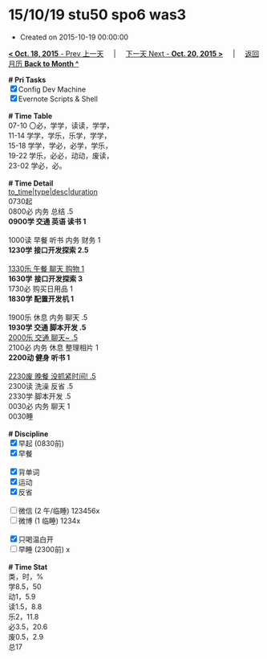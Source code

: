 # 15/10/19 stu50 spo6 was3

- Created on 2015-10-19 00:00:00

[**< Oct. 18, 2015** - Prev 上一天](_archived/lifelogs/2015/10/d18.md) &nbsp; &nbsp; | &nbsp; &nbsp; [下一天 Next - **Oct. 20, 2015 >**](_archived/lifelogs/2015/10/d20.md) &nbsp; &nbsp; |  &nbsp; &nbsp; [返回月历 **Back to Month ^**](_archived/lifelogs/2015/10/index.md)
<br/><div><b># Pri Tasks</b></div><div><input checked="true" type="checkbox"/>Config Dev Machine</div><div><input checked="true" type="checkbox"/>Evernote Scripts &amp; Shell</div><div><br/></div><div><b># Time Table</b></div><div>07-10 〇必，学学，读读，学学，</div><div>11-14 学学，学乐，乐学，学学，</div><div>15-18 学学，学必，必学，学乐，</div><div>19-22 学乐，必必，动动，废读，</div><div>23-02 学必，必。</div><div><br/></div><div><b># Time Detail</b></div><div><u>to_time|type|desc|duration</u></div><div>0730起</div><div>0800必 内务 总结 .5</div><div><b>0900学 交通 英语 读书 1</b></div><div><br/></div><div>1000读 早餐 听书 内务 财务 1</div><div><b>1230学 接口开发探索 2.5</b></div><div><br/></div><div><u>1330乐 午餐 聊天 购物 1</u></div><div><b>1630学</b> <b>接口开发探索 3</b></div><div>1730必 购买日用品 1</div><div><b>1830学 配置开发机 1</b></div><div><br/></div><div>1900乐 休息 内务 聊天 .5</div><div><b>1930学 交通 脚本开发 .5</b></div><div><u>2000乐 交通 聊天~ .5</u></div><div>2100必 内务 休息 整理相片 1</div><div><b>2200动 健身 听书 1</b></div><div><br/></div><div><u>2230废 晚餐 没抓紧时间! .5</u></div><div>2300读 洗澡 反省 .5</div><div>2330学 脚本开发 .5</div><div>0030必 内务 聊天 1</div><div>0030睡</div><div><br/></div><div><b># Discipline</b></div><div><input checked="true" type="checkbox"/>早起 (0830前)</div><div><input checked="true" type="checkbox"/>早餐</div><div><br/></div><div><input checked="true" type="checkbox"/>背单词</div><div><input checked="true" type="checkbox"/>运动</div><div><input checked="true" type="checkbox"/>反省</div><div><br/></div><div><input type="checkbox"/>微信 (2 午/临睡) 123456x</div><div><input type="checkbox"/>微博 (1 临睡) 1234x</div><div><br/></div><div><input checked="true" type="checkbox"/>只喝温白开</div><div><input type="checkbox"/>早睡 (2300前) x</div><div><br/></div><div><b># Time Stat</b></div><div>类，时，%</div><div>学8.5，50</div><div>动1，5.9</div><div>读1.5，8.8</div><div>乐2，11.8</div><div>必3.5，20.6</div><div>废0.5，2.9</div><div>总17</div><div><br/></div>
